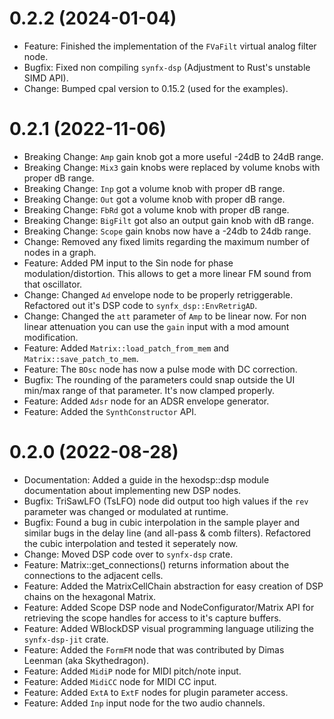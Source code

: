0.2.2 (2024-01-04)
==================

* Feature: Finished the implementation of the `FVaFilt` virtual analog filter node.
* Bugfix: Fixed non compiling `synfx-dsp` (Adjustment to Rust's unstable SIMD API).
* Change: Bumped cpal version to 0.15.2 (used for the examples).

0.2.1 (2022-11-06)
==================

* Breaking Change: `Amp` gain knob got a more useful -24dB to 24dB range.
* Breaking Change: `Mix3` gain knobs were replaced by volume knobs
with proper dB range.
* Breaking Change: `Inp` got a volume knob with proper dB range.
* Breaking Change: `Out` got a volume knob with proper dB range.
* Breaking Change: `FbRd` got a volume knob with proper dB range.
* Breaking Change: `BigFilt` got also an output gain knob with dB range.
* Breaking Change: `Scope` gain knobs now have a -24db to 24db range.
* Change: Removed any fixed limits regarding the maximum number of nodes in a graph.
* Feature: Added PM input to the Sin node for phase modulation/distortion.
This allows to get a more linear FM sound from that oscillator.
* Change: Changed `Ad` envelope node to be properly retriggerable. Refactored
out it's DSP code to `synfx_dsp::EnvRetrigAD`.
* Change: Changed the `att` parameter of `Amp` to be linear now. For non linear attenuation
you can use the `gain` input with a mod amount modification.
* Feature: Added `Matrix::load_patch_from_mem` and `Matrix::save_patch_to_mem`.
* Feature: The `BOsc` node has now a pulse mode with DC correction.
* Bugfix: The rounding of the parameters could snap outside the UI min/max range of that
parameter. It's now clamped properly.
* Feature: Added `Adsr` node for an ADSR envelope generator.
* Feature: Added the `SynthConstructor` API.

0.2.0 (2022-08-28)
==================

* Documentation: Added a guide in the hexodsp::dsp module documentation
about implementing new DSP nodes.
* Bugfix: TriSawLFO (TsLFO) node did output too high values if the `rev`
parameter was changed or modulated at runtime.
* Bugfix: Found a bug in cubic interpolation in the sample player and
similar bugs in the delay line (and all-pass & comb filters). Refactored
the cubic interpolation and tested it seperately now.
* Change: Moved DSP code over to `synfx-dsp` crate.
* Feature: Matrix::get\_connections() returns information about the connections
to the adjacent cells.
* Feature: Added the MatrixCellChain abstraction for easy creation of DSP
chains on the hexagonal Matrix.
* Feature: Added Scope DSP node and NodeConfigurator/Matrix API for retrieving
the scope handles for access to it's capture buffers.
* Feature: Added WBlockDSP visual programming language utilizing the `synfx-dsp-jit` crate.
* Feature: Added the `FormFM` node that was contributed by Dimas Leenman (aka Skythedragon).
* Feature: Added `MidiP` node for MIDI pitch/note input.
* Feature: Added `MidiCC` node for MIDI CC input.
* Feature: Added `ExtA` to `ExtF` nodes for plugin parameter access.
* Feature: Added `Inp` input node for the two audio channels.
